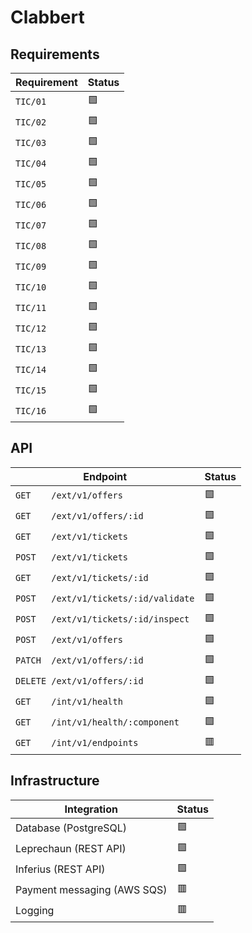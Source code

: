 # Clabbert

## Requirements

| **Requirement** | **Status** |
| --------------- | ---------- |
| `TIC/01`        | 🟩         |
| `TIC/02`        | 🟩         |
| `TIC/03`        | 🟩         |
| `TIC/04`        | 🟩         |
| `TIC/05`        | 🟩         |
| `TIC/06`        | 🟩         |
| `TIC/07`        | 🟩         |
| `TIC/08`        | 🟩         |
| `TIC/09`        | 🟩         |
| `TIC/10`        | 🟩         |
| `TIC/11`        | 🟩         |
| `TIC/12`        | 🟩         |
| `TIC/13`        | 🟩         |
| `TIC/14`        | 🟩         |
| `TIC/15`        | 🟩         |
| `TIC/16`        | 🟩         |

## API

| **Endpoint**                          | **Status** |
| ------------------------------------- | ---------- |
| `GET    /ext/v1/offers`               | 🟩         |
| `GET    /ext/v1/offers/:id`           | 🟩         |
| `GET    /ext/v1/tickets`              | 🟩         |
| `POST   /ext/v1/tickets`              | 🟩         |
| `GET    /ext/v1/tickets/:id`          | 🟩         |
| `POST   /ext/v1/tickets/:id/validate` | 🟩         |
| `POST   /ext/v1/tickets/:id/inspect`  | 🟩         |
| `POST   /ext/v1/offers`               | 🟩         |
| `PATCH  /ext/v1/offers/:id`           | 🟩         |
| `DELETE /ext/v1/offers/:id`           | 🟩         |
| `GET    /int/v1/health`               | 🟩         |
| `GET    /int/v1/health/:component`    | 🟩         |
| `GET    /int/v1/endpoints`            | 🟥         |

## Infrastructure

| **Integration**             | **Status** |
| --------------------------- | ---------- |
| Database (PostgreSQL)       | 🟩         |
| Leprechaun (REST API)       | 🟩         |
| Inferius (REST API)         | 🟩         |
| Payment messaging (AWS SQS) | 🟥         |
| Logging                     | 🟥         |
